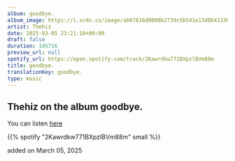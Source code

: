 ```yaml
---
album: goodbye.
album_image: https://i.scdn.co/image/ab67616d0000b2739c5b541e13d8b41336184b7c
artist: Thehiz
date: 2025-03-05 23:21:10+00:00
draft: false
duration: 145716
preview_url: null
spotify_url: https://open.spotify.com/track/2Kawrdkw771BXpzlBVm88m
title: goodbye.
translationKey: goodbye.
type: music
---
```


## Thehiz on the album goodbye.

You can listen [here](https://open.spotify.com/track/2Kawrdkw771BXpzlBVm88m)

{{% spotify "2Kawrdkw771BXpzlBVm88m" small %}}

added on March 05, 2025